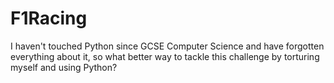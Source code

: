 # F1Racing

I haven't touched Python since GCSE Computer Science and have forgotten everything about it, so what better way to tackle this challenge by torturing myself and using Python?
